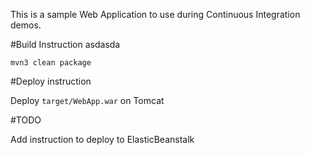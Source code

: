 This is a sample Web Application to use during Continuous Integration demos.

#Build Instruction
asdasda
```
mvn3 clean package
```

#Deploy instruction

Deploy ```target/WebApp.war``` on Tomcat
 
#TODO
 
Add instruction to deploy to ElasticBeanstalk
